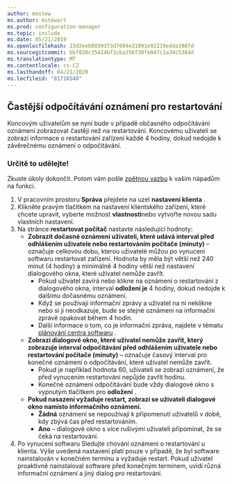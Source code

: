 ```yaml
---
author: mestew
ms.author: mstewart
ms.prod: configuration-manager
ms.topic: include
ms.date: 05/21/2019
ms.openlocfilehash: 23d2eeb8039373d7084e31091e92219edda3807d
ms.sourcegitcommit: bbf820c35414bf2cba356f30fe047c1a34c5384d
ms.translationtype: MT
ms.contentlocale: cs-CZ
ms.lasthandoff: 04/21/2020
ms.locfileid: "81716548"
---
```

## <a name="more-frequent-countdown-notifications-for-restarts"></a><a name="bkmk_restart"></a>Častější odpočítávání oznámení pro restartování
<!--3976435-->
Koncovým uživatelům se nyní bude v případě občasného odpočítávání oznámení zobrazovat častěji než na restartování. Koncovému uživateli se zobrazí informace o restartování zařízení každé 4 hodiny, dokud nedojde k závěrečnému oznámení o odpočítávání.

### <a name="try-it-out"></a>Určitě to udělejte!

Zkuste úkoly dokončit. Potom vám pošle [zpětnou vazbu](../../../../understand/find-help.md#product-feedback) k vašim nápadům na funkci.

1. V pracovním prostoru **Správa** přejdete na uzel **nastavení klienta** .
2. Klikněte pravým tlačítkem na nastavení klientského zařízení, které chcete upravit, vyberte možnost **vlastnosti**nebo vytvořte novou sadu vlastních nastavení.
3. Na stránce **restartovat počítač** nastavte následující hodnoty:
   - **Zobrazit dočasné oznámení uživateli, které udává interval před odhlášením uživatele nebo restartováním počítače (minuty)** – označuje celkovou dobu, kterou uživatelé můžou po vynucení softwaru restartovat zařízení. Hodnota by měla být větší než 240 minut (4 hodiny) a minimálně 4 hodiny větší než nastavení dialogového okna, které uživatel nemůže zavřít.
      - Pokud uživatel zavírá nebo klikne na oznámení o restartování z dialogového okna, interval **odložení je** 4 hodiny, dokud nedojde k dalšímu dočasnému oznámení.
      - Když se používají informační zprávy a uživatel na ni neklikne nebo si ji neodkazuje, bude se stejné oznámení na informační zprávě opakovat během 4 hodin. 
      - Další informace o tom, co je informační zpráva, najdete v tématu [plánování centra softwaru](../../../../../apps/plan-design/plan-for-software-center.md#bkmk_impact) .
   - **Zobrazí dialogové okno, které uživatel nemůže zavřít, který zobrazuje interval odpočítávání před odhlášením uživatele nebo restartování počítače (minuty)** – označuje časový interval pro konečné oznámení o odpočítávání, které uživatel nemůže zavřít. 
      - Pokud je například hodnota 60, uživateli se zobrazí oznámení, že před vynucením restartování nepůjde zavřít hodinu. 
      - Konečné oznámení odpočítávání bude vždy dialogové okno s vypnutým tlačítkem pro **odložení** .
   - **Pokud nasazení vyžaduje restart, zobrazí se uživateli dialogové okno namísto informačního oznámení.** 
      - **Žádná** oznámení se nepoužívají k připomenutí uživatelů v době, kdy zbývá čas před restartováním.
      -  **Ano** – dialogové okno s více rušivými uživateli připomínat, že se čeká na restartování.
4. Po vynucení softwaru Sledujte chování oznámení o restartování u klienta. Výše uvedená nastavení platí pouze v případě, že byl software nainstalován v konečném termínu a vyžaduje restart. Pokud uživatel proaktivně nainstaloval software před konečným termínem, uvidí různá informační oznámení a jiný dialog pro restartování.
